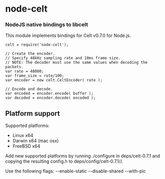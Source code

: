 node-celt
=========
### NodeJS native bindings to libcelt

This module implements bindings for Celt v0.7.0 for Node.js.

    celt = require('node-celt');

    // Create the encoder.
    // Specify 48kHz sampling rate and 10ms frame size.
    // NOTE: The decoder must use the same values when decoding the packets.
    var rate = 48000;
    var frame_size = rate/100;
    var encoder = new celt.CeltEncoder( rate );

    // Encode and decode.
    var encoded = encoder.encode( buffer );
    var decoded = encoder.decode( encoded );

Platform support
----------------

Supported platforms:
- Linux x64
- Darwin x64 (mac osx)
- FreeBSD x64

Add new supported platforms by running ./configure in deps/celt-0.7.1 and
copying the resulting config.h to deps/config/celt-0.7.1/<os>/<arch>.

Use the following flags: --enable-static --disable-shared --with-pic

